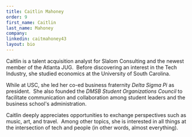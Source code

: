 ```yaml
---
title: Caitlin Mahoney
order: 9
first_name: Caitlin
last_name: Mahoney
company:
linkedin: caitmahoney43
layout: bio
---
```


Caitlin is a talent acquisition analyst for Slalom Consulting and the newest member of the Atlanta JUG.&nbsp; Before discovering an interest in the Tech Industry, she studied economics at the University of South Carolina.&nbsp;&nbsp;

While at USC, she led her co-ed business fraternity&nbsp;*Delta Sigma Pi*&nbsp;as president.&nbsp; She also founded the&nbsp;*DMSB Student Organizations Council*&nbsp;to facilitate communication and collaboration among student leaders and the business school's administration.&nbsp;&nbsp;

Caitlin deeply appreciates opportunities to exchange perspectives such as music, art, and travel.&nbsp; Among other topics, she is interested in all things at the intersection of tech and people (in other words, almost everything).&nbsp;